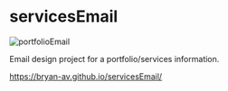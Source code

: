 # servicesEmail

![portfolioEmail](https://github.com/Bryan-AV/servicesEmail/assets/61765079/9eb8300a-d4b8-41a9-98be-4aae80ed1b0a)


Email design project for a portfolio/services information.

https://bryan-av.github.io/servicesEmail/
